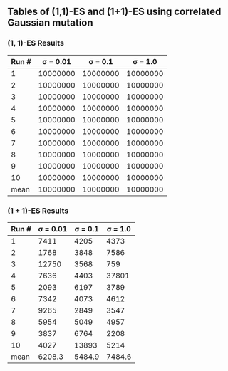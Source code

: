 ## Tables of (1,1)-ES and (1+1)-ES using correlated Gaussian mutation


### (1, 1)-ES Results
| Run # | σ = 0.01 | σ = 0.1 | σ = 1.0 |
|-------|----------|---------|---------|
| 1     | 10000000 | 10000000| 10000000|
| 2     | 10000000 | 10000000| 10000000|
| 3     | 10000000 | 10000000| 10000000|
| 4     | 10000000 | 10000000| 10000000|
| 5     | 10000000 | 10000000| 10000000|
| 6     | 10000000 | 10000000| 10000000|
| 7     | 10000000 | 10000000| 10000000|
| 8     | 10000000 | 10000000| 10000000|
| 9     | 10000000 | 10000000| 10000000|
| 10    | 10000000 | 10000000| 10000000|
| mean  | 10000000 | 10000000| 10000000|

### (1 + 1)-ES Results
| Run # | σ = 0.01 | σ = 0.1 | σ = 1.0 |
|-------|----------|---------|---------|
| 1     | 7411     | 4205    | 4373    |
| 2     | 1768     | 3848    | 7586    |
| 3     | 12750    | 3568    | 759     |
| 4     | 7636     | 4403    | 37801   |
| 5     | 2093     | 6197    | 3789    |
| 6     | 7342     | 4073    | 4612    |
| 7     | 9265     | 2849    | 3547    |
| 8     | 5954     | 5049    | 4957    |
| 9     | 3837     | 6764    | 2208    |
| 10    | 4027     | 13893   | 5214    |
| mean  | 6208.3 | 5484.9| 7484.6|